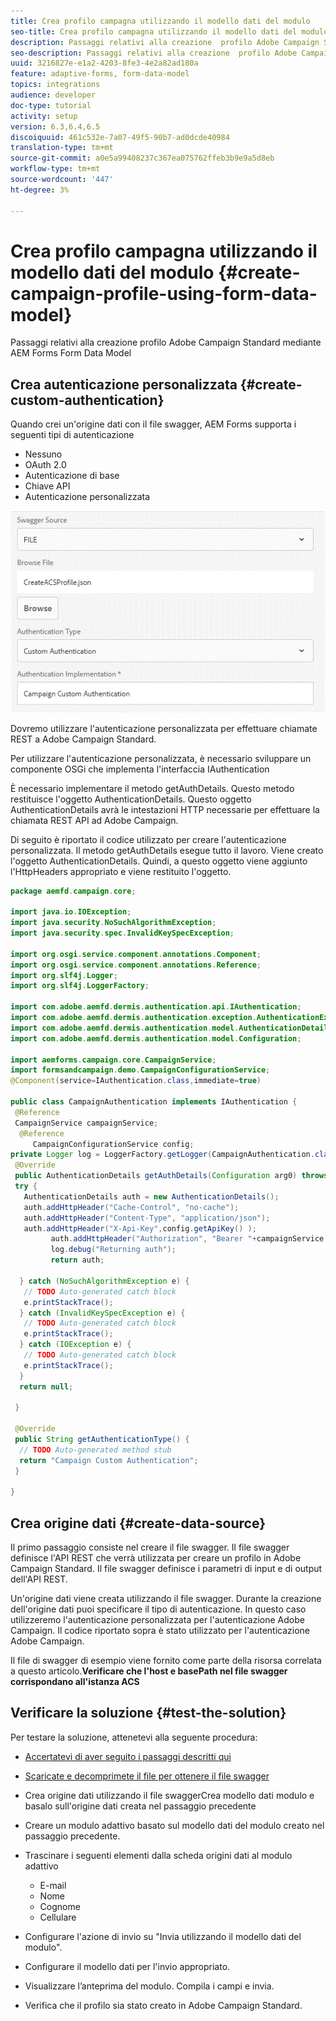 ```yaml
---
title: Crea profilo campagna utilizzando il modello dati del modulo
seo-title: Crea profilo campagna utilizzando il modello dati del modulo
description: Passaggi relativi alla creazione  profilo Adobe Campaign Standard mediante  AEM Forms Form Data Model
seo-description: Passaggi relativi alla creazione  profilo Adobe Campaign Standard mediante  AEM Forms Form Data Model
uuid: 3216827e-e1a2-4203-8fe3-4e2a82ad180a
feature: adaptive-forms, form-data-model
topics: integrations
audience: developer
doc-type: tutorial
activity: setup
version: 6.3,6.4,6.5
discoiquuid: 461c532e-7a07-49f5-90b7-ad0dcde40984
translation-type: tm+mt
source-git-commit: a0e5a99408237c367ea075762ffeb3b9e9a5d8eb
workflow-type: tm+mt
source-wordcount: '447'
ht-degree: 3%

---
```



# Crea profilo campagna utilizzando il modello dati del modulo {#create-campaign-profile-using-form-data-model}

Passaggi relativi alla creazione  profilo Adobe Campaign Standard mediante  AEM Forms Form Data Model

## Crea autenticazione personalizzata {#create-custom-authentication}

Quando crei un&#39;origine dati con il file swagger,  AEM Forms supporta i seguenti tipi di autenticazione

* Nessuno
* OAuth 2.0
* Autenticazione di base
* Chiave API
* Autenticazione personalizzata

![campaignfdm](assets/campaignfdm.gif)

Dovremo utilizzare l&#39;autenticazione personalizzata per effettuare chiamate REST a  Adobe Campaign Standard.

Per utilizzare l&#39;autenticazione personalizzata, è necessario sviluppare un componente OSGi che implementa l&#39;interfaccia IAuthentication

È necessario implementare il metodo getAuthDetails. Questo metodo restituisce l&#39;oggetto AuthenticationDetails. Questo oggetto AuthenticationDetails avrà le intestazioni HTTP necessarie per effettuare la chiamata REST API ad  Adobe Campaign.

Di seguito è riportato il codice utilizzato per creare l&#39;autenticazione personalizzata. Il metodo getAuthDetails esegue tutto il lavoro. Viene creato l&#39;oggetto AuthenticationDetails. Quindi, a questo oggetto viene aggiunto l&#39;HttpHeaders appropriato e viene restituito l&#39;oggetto.

```java
package aemfd.campaign.core;

import java.io.IOException;
import java.security.NoSuchAlgorithmException;
import java.security.spec.InvalidKeySpecException;

import org.osgi.service.component.annotations.Component;
import org.osgi.service.component.annotations.Reference;
import org.slf4j.Logger;
import org.slf4j.LoggerFactory;

import com.adobe.aemfd.dermis.authentication.api.IAuthentication;
import com.adobe.aemfd.dermis.authentication.exception.AuthenticationException;
import com.adobe.aemfd.dermis.authentication.model.AuthenticationDetails;
import com.adobe.aemfd.dermis.authentication.model.Configuration;

import aemforms.campaign.core.CampaignService;
import formsandcampaign.demo.CampaignConfigurationService;
@Component(service=IAuthentication.class,immediate=true)

public class CampaignAuthentication implements IAuthentication {
 @Reference
 CampaignService campaignService;
  @Reference
     CampaignConfigurationService config;
private Logger log = LoggerFactory.getLogger(CampaignAuthentication.class);
 @Override
 public AuthenticationDetails getAuthDetails(Configuration arg0) throws AuthenticationException {
 try {
   AuthenticationDetails auth = new AuthenticationDetails();
   auth.addHttpHeader("Cache-Control", "no-cache");
   auth.addHttpHeader("Content-Type", "application/json");
   auth.addHttpHeader("X-Api-Key",config.getApiKey() );
         auth.addHttpHeader("Authorization", "Bearer "+campaignService.getAccessToken());
         log.debug("Returning auth");
         return auth;
   
  } catch (NoSuchAlgorithmException e) {
   // TODO Auto-generated catch block
   e.printStackTrace();
  } catch (InvalidKeySpecException e) {
   // TODO Auto-generated catch block
   e.printStackTrace();
  } catch (IOException e) {
   // TODO Auto-generated catch block
   e.printStackTrace();
  }
  return null;
  
 }

 @Override
 public String getAuthenticationType() {
  // TODO Auto-generated method stub
  return "Campaign Custom Authentication";
 }

}
```

## Crea origine dati {#create-data-source}

Il primo passaggio consiste nel creare il file swagger. Il file swagger definisce l&#39;API REST che verrà utilizzata per creare un profilo in  Adobe Campaign Standard. Il file swagger definisce i parametri di input e di output dell&#39;API REST.

Un&#39;origine dati viene creata utilizzando il file swagger. Durante la creazione dell&#39;origine dati puoi specificare il tipo di autenticazione. In questo caso utilizzeremo l&#39;autenticazione personalizzata per l&#39;autenticazione  Adobe Campaign. Il codice riportato sopra è stato utilizzato per l&#39;autenticazione  Adobe Campaign.

Il file di swagger di esempio viene fornito come parte della risorsa correlata a questo articolo.**Verificare che l&#39;host e basePath nel file swagger corrispondano all&#39;istanza ACS**

## Verificare la soluzione {#test-the-solution}

Per testare la soluzione, attenetevi alla seguente procedura:
* [Accertatevi di aver seguito i passaggi descritti qui](aem-forms-with-campaign-standard-getting-started-tutorial.md)
* [Scaricate e decomprimete il file per ottenere il file swagger](assets/create-acs-profile-swagger-file.zip)
* Crea origine dati utilizzando il file swaggerCrea modello dati modulo e basalo sull&#39;origine dati creata nel passaggio precedente
* Creare un modulo adattivo basato sul modello dati del modulo creato nel passaggio precedente.
* Trascinare i seguenti elementi dalla scheda origini dati al modulo adattivo

   * E-mail
   * Nome
   * Cognome
   * Cellulare

* Configurare l&#39;azione di invio su &quot;Invia utilizzando il modello dati del modulo&quot;.
* Configurare il modello dati per l&#39;invio appropriato.
* Visualizzare l’anteprima del modulo. Compila i campi e invia.
* Verifica che il profilo sia stato creato in  Adobe Campaign Standard.
